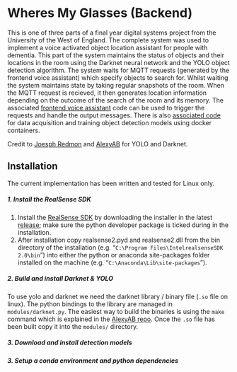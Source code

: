 # Wheres My Glasses (Backend)
This is one of three parts of a final year digital systems project from the University of the West of England. The complete
system was used to implement a voice activated object location assistant for people with dementia. This part of the system
maintains the status of objects and their locations in the room using the Darknet neural network and the YOLO object detection
algorithm. The system waits for MQTT requests (generated by the frontend voice assistant) which specify objects to 
search for. Whilst waiting the system maintains state by taking regular snapshots of the room. When the MQTT request is 
recieved, it then generates location information depending on the outcome of the search of the room and its memory. The 
associated [frontend voice assistant](https://github.com/d3-worgan/WheresMyGlassesFrontend) code can be used to trigger 
the requests and handle the output messages. There is also [associated code](https://github.com/d3-worgan/darknet-docker) 
for data acquisition and training object detection models using docker containers.

Credit to [Joesph Redmon](https://github.com/pjreddie/darknet) and [AlexyAB](https://github.com/AlexeyAB/darknet) for 
YOLO and Darknet.

## Installation
The current implementation has been written and tested for Linux only.
##### 1. Install the RealSense SDK
1. Install the [RealSense SDK](https://github.com/IntelRealSense/librealsense) by downloading the installer in the 
latest [release](https://github.com/IntelRealSense/librealsense/releases); make sure the python developer package is 
ticked during in the installation.
2. After installation copy realsense2.pyd and realsense2.dll from the bin directory of the installation 
(e.g. “```C:\Program Files\IntelrealsenseSDK 2.0\bin```”) into either the python or anaconda site-packages folder installed on 
the machine (e.g. “```C:\Anaconda\Lib\site-packages```”).
##### 2. Build and install Darknet & YOLO
To use yolo and darknet we need the darknet library / binary file (```.so``` file on linux). The python bindings to the 
library are managed in ```modules/darknet.py```. The easiest way to build the binaries is using the ```make``` command 
which is explained in the [AlexyAB repo](https://github.com/AlexeyAB/darknet#how-to-compile-on-linux-using-make). 
Once the ```.so``` file has been built copy it into the ```modules/``` directory.
##### 3. Download and install detection models

##### 3. Setup a conda environment and python dependencies

